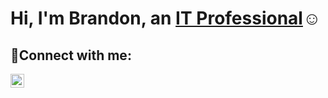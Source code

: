 <h1>Hi, I'm Brandon, an <a href="https://www.linkedin.com/in/brandon-buhr-136377304/">IT Professional</a>☺</h1>

<h2>🤳Connect with me:</h2>

[<img align="left" alt="Brandon | LinkedIn" width="22px" src="https://cdn.jsdelivr.net/npm/simple-icons@v3/icons/linkedin.svg" />][linkedin]

[linkedin]: https://www.linkedin.com/in/brandon-buhr-136377304/
